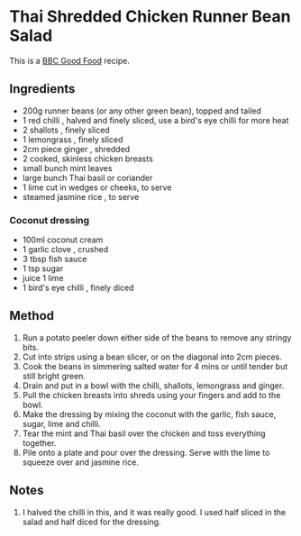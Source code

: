 # Thai Shredded Chicken Runner Bean Salad #

This is a [BBC Good Food](https://www.bbcgoodfood.com/recipes/thai-shredded-chicken-runner-bean-salad) recipe.

## Ingredients ##

- 200g runner beans (or any other green bean), topped and tailed
- 1 red chilli , halved and finely sliced, use a bird's eye chilli for more heat
- 2 shallots , finely sliced
- 1 lemongrass , finely sliced
- 2cm piece ginger , shredded
- 2 cooked, skinless chicken breasts
- small bunch mint leaves
- large bunch Thai basil or coriander
- 1 lime cut in wedges or cheeks, to serve
- steamed jasmine rice , to serve

### Coconut dressing

- 100ml coconut cream
- 1 garlic clove , crushed
- 3 tbsp fish sauce
- 1 tsp sugar
- juice 1 lime
- 1 bird's eye chilli , finely diced

## Method ##

1. Run a potato peeler down either side of the beans to remove any stringy bits.
1. Cut into strips using a bean slicer, or on the diagonal into 2cm pieces.
1. Cook the beans in simmering salted water for 4 mins or until tender but still bright green.
1. Drain and put in a bowl with the chilli, shallots, lemongrass and ginger.
1. Pull the chicken breasts into shreds using your fingers and add to the bowl.
1. Make the dressing by mixing the coconut with the garlic, fish sauce, sugar, lime and chilli.
1. Tear the mint and Thai basil over the chicken and toss everything together.
1. Pile onto a plate and pour over the dressing. Serve with the lime to squeeze over and jasmine rice.

## Notes

1. I halved the chilli in this, and it was really good. I used half sliced in the salad and half diced for the dressing.
